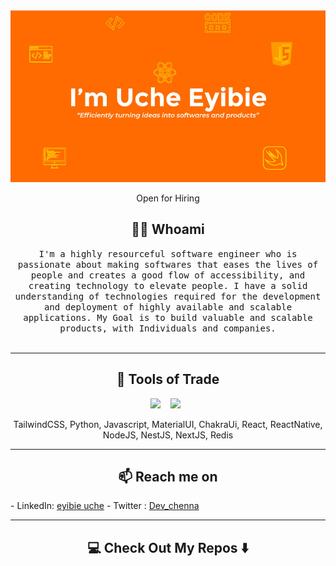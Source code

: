 <!-- ## Hi I'm Divine 👋 -->


<!-- <img src="https://raw.githubusercontent.com/M0nica/M0nica/master/gh-header-image-cropped.png" alt="banner that says Monica Powell - software engineer, content creator and community organizer alongside a cartoon illustration of Monica"> -->


<!-- ### I turn ideas into products and softwares

I'm a software engineer who is passionate about making softwares that eases the lives of people and creates a good flow of accessibility, creating technology to elevate people. Some technologies I enjoy working with include ReactJS and ReactNative. 
My Goal is to build valuable and scalable products, with Individuals and companies.

I am open to freelancing and remote jobs
### Find me around the web 🌎

- LinkedIn: <a href="https://www.linkedin.com/in/eyibie-uche-73a531165/"> eyibie uche</a>
- Twitter : <a href="https://twitter.com/dev_chenna">Dev_chenna</a>
  -->

<!--
**UncleChenna/UncleChenna** is a ✨ _special_ ✨ repository because its `README.md` (this file) appears on your GitHub profile.

Here are some ideas to get you started:

- 🔭 I’m currently working on ...
- 🌱 I’m currently learning ...
- 👯 I’m looking to collaborate on ...
- 🤔 I’m looking for help with ...
- 💬 Ask me about ...
- 📫 How to reach me: ...
- 😄 Pronouns: ...
- ⚡ Fun fact: ...
-->

<div align="center">
  <!-- <img src="https://github.com/Ileriayo/ileriayo/blob/master/images/header.gif" alt="header"/> -->
  <img src="/images/uche1-2.jpg" alt='my header'/>
</div>
<p align="center"> Open for Hiring</p>

<h2 align="center"> 👨‍💻 Whoami</h2>
<p align="center">
  <samp>
    I'm a highly resourceful software engineer who is passionate about making softwares that eases the lives of people and creates a good flow of accessibility, and creating technology to elevate people. I have a solid understanding of technologies required for the development and deployment of highly available and scalable applications. 
    
  </samp>
  <samp>
      My Goal is to build valuable and scalable products, with Individuals and companies.
  </samp>
  <br> <br>
  <!-- <img src="https://komarev.com/ghpvc/?username=UncleChenna" alt="https://github.com/UncleChenna" /> -->
</p>

<hr>

<h2 align="center"> 🔭 Tools of Trade</h2>
<p align="center">
  <img src="https://img.shields.io/badge/react%20-%2300D9FF.svg?&style=for-the-badge&logo=react&logoColor=white" />&nbsp;&nbsp;&nbsp;
  <img src="https://img.shields.io/badge/tailwind-css%20-%231572B6.svg?&style=for-the-badge&logo=tailwind-css&logoColor=white" />&nbsp;&nbsp;
</p>
<p align="center">TailwindCSS, Python, Javascript, MaterialUI, ChakraUi, React, ReactNative, NodeJS, NestJS, NextJS, Redis</p>

<hr>

<h2  align="center">📫 Reach me on</h2>
- LinkedIn: <a href="https://www.linkedin.com/in/divine-eyibie/"> eyibie uche</a>
- Twitter : <a href="https://twitter.com/dev_chenna">Dev_chenna</a>

<hr>

<h2  align="center">💻 Check Out My Repos ⬇️ </h2>
